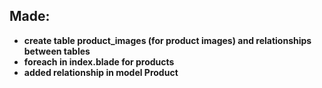 ## Made:

- **create table product_images (for product images) and relationships between tables**  
- **foreach in index.blade for products**  
- **added relationship in model Product**  

 
